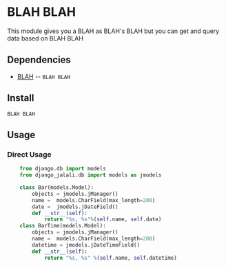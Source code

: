 BLAH BLAH
=============
This module gives you a BLAH as BLAH's BLAH but you can get and query data based on BLAH BLAH

Dependencies
------------
* [BLAH](http://BLAH.BLAH.org/BLAH/BLAH/) -- `BLAH BLAH`

Install
-------

    BLAH BLAH

Usage
-----

### Direct Usage

 

```python
    from django.db import models                                                                                                                          
    from django_jalali.db import models as jmodels

    class Bar(models.Model):
        objects = jmodels.jManager()
        name =  models.CharField(max_length=200)
        date =  jmodels.jDateField()
        def __str__(self):
            return "%s, %s"%(self.name, self.date)
    class BarTime(models.Model):
        objects = jmodels.jManager()
        name =  models.CharField(max_length=200)
        datetime = jmodels.jDateTimeField()
        def __str__(self):
            return "%s, %s" %(self.name, self.datetime)
```
